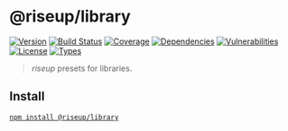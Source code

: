 # @riseup/library

[![Version](https://img.shields.io/npm/v/@riseup/library.svg)](https://www.npmjs.com/package/@riseup/library)
[![Build Status](https://img.shields.io/travis/rafamel/riseup/master.svg)](https://travis-ci.org/rafamel/riseup)
[![Coverage](https://img.shields.io/coveralls/rafamel/riseup/master.svg)](https://coveralls.io/github/rafamel/riseup)
[![Dependencies](https://img.shields.io/david/rafamel/riseup.svg?path=packages%2Flibrary)](https://david-dm.org/rafamel/riseup?path=packages%2Flibrary)
[![Vulnerabilities](https://img.shields.io/snyk/vulnerabilities/npm/@riseup/library.svg)](https://snyk.io/test/npm/@riseup/library)
[![License](https://img.shields.io/github/license/rafamel/riseup.svg)](https://github.com/rafamel/riseup/blob/master/LICENSE)
[![Types](https://img.shields.io/npm/types/@riseup/library.svg)](https://www.npmjs.com/package/@riseup/library)

> *riseup* presets for libraries.

## Install

[`npm install @riseup/library`](https://www.npmjs.com/package/@riseup/library)
